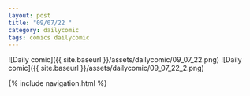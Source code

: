 ```yaml
---
layout: post
title: "09/07/22 "
category: dailycomic
tags: comics dailycomic
---
```

![Daily comic]({{ site.baseurl }}/assets/dailycomic/09_07_22.png)
![Daily comic]({{ site.baseurl }}/assets/dailycomic/09_07_22_2.png)

{% include navigation.html %}


